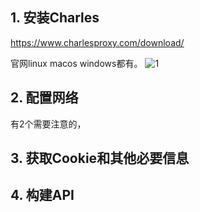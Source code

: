 ## 1. 安装Charles
https://www.charlesproxy.com/download/

官网linux macos windows都有。
![1](https://gitee.com/chasays/mdPic/raw/master/uPic/sp7qg9.png)

## 2. 配置网络

有2个需要注意的，


## 3. 获取Cookie和其他必要信息


## 4. 构建API